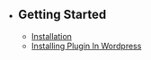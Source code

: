 - ## Getting Started
    - [Installation](/docs/{{version}}/installation)
    - [Installing Plugin In Wordpress](/docs/{{version}}/installing-plugin-in-wordress)
